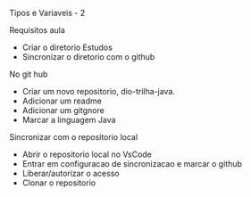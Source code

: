 
Tipos e Variaveis - 2

Requisitos aula
- Criar o diretorio Estudos
- Sincronizar o diretorio com o github

No git hub 
- Criar um novo repositorio, dio-trilha-java.
- Adicionar um readme
- Adicionar um gitgnore
- Marcar a linguagem Java

Sincronizar com o repositorio local
- Abrir o repositorio local no VsCode
- Entrar em configuracao de sincronizacao e marcar o github
- Liberar/autorizar o acesso
- Clonar o repositorio
